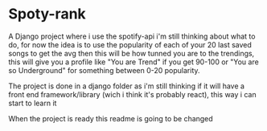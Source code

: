 # Spoty-rank
A Django project where i use the spotify-api i'm still thinking about what to do, for now the idea is to use the popularity of each of your 20 last saved songs
to get the avg then this will be how tunned you are to the trendings, this will give you a profile like "You are Trend" if you get 90-100
or "You are so Underground" for something between 0-20 popularity.

The project is done in a django folder as i'm still thinking if it will have a front end framework/library (wich i think it's probably react),
this way i can start to learn it 

When the project is ready this readme is going to be changed
